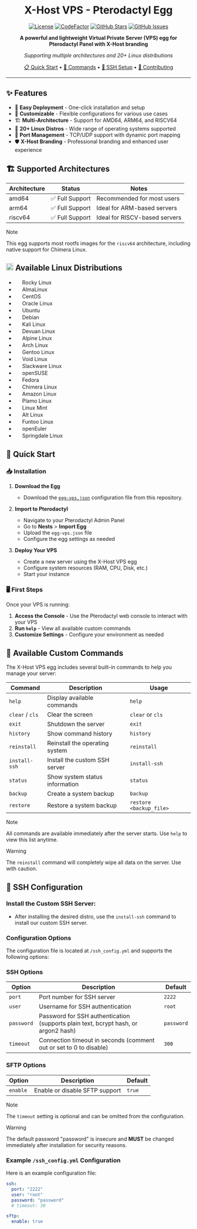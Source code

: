 <div align="center">

# X-Host VPS - Pterodactyl Egg

[![License](https://img.shields.io/github/license/Tarboobot2888/x?style=for-the-badge)](https://github.com/Tarboobot2888/x/blob/main/LICENSE)
[![CodeFactor](https://img.shields.io/codefactor/grade/github/Tarboobot2888/x?style=for-the-badge)](https://www.codefactor.io/repository/github/Tarboobot2888/x)
[![GitHub Stars](https://img.shields.io/github/stars/Tarboobot2888/x?style=for-the-badge)](https://github.com/Tarboobot2888/x/stargazers)
[![GitHub Issues](https://img.shields.io/github/issues/Tarboobot2888/x?style=for-the-badge)](https://github.com/Tarboobot2888/x/issues)

**A powerful and lightweight Virtual Private Server (VPS) egg for Pterodactyl Panel with X-Host branding**

*Supporting multiple architectures and 20+ Linux distributions*

[📋 Quick Start](#-quick-start) • [🔧 Commands](#-available-custom-commands) • [🔐 SSH Setup](#-ssh-configuration) • [🤝 Contributing](#-contributing)

</div>

---

## ✨ Features

- 🚀 **Easy Deployment** - One-click installation and setup
- 🔧 **Customizable** - Flexible configurations for various use cases  
- 🏗️ **Multi-Architecture** - Support for AMD64, ARM64, and RISCV64
- 🐧 **20+ Linux Distros** - Wide range of operating systems supported
- 🔌 **Port Management** - TCP/UDP support with dynamic port mapping
- 🛡️ **X-Host Branding** - Professional branding and enhanced user experience

## 🏗️ Supported Architectures

| Architecture | Status | Notes |
|-------------|--------|-------|
| amd64 | ✅ Full Support | Recommended for most users |
| arm64 | ✅ Full Support | Ideal for ARM-based servers |
| riscv64 | ✅ Full Support | Ideal for RISCV-based servers |

> [!NOTE]
> This egg supports most rootfs images for the `riscv64` architecture, including native support for Chimera Linux.

## <img width="20" height="20" src="https://www.kernel.org/theme/images/logos/favicon.png" /> Available Linux Distributions
- <img width="16" height="16" src="https://rockylinux.org/favicon.png" /> Rocky Linux
- <img width="16" height="16" src="https://almalinux.org/fav/favicon.ico" /> AlmaLinux
- <img width="16" height="16" src="https://www.centos.org/assets/img/favicon.png" /> CentOS
- <img width="16" height="16" src="https://www.oracle.com/asset/web/favicons/favicon-32.png" /> Oracle Linux
- <img width="16" height="16" src="https://netplan.readthedocs.io/en/latest/_static/favicon.png" /> Ubuntu
- <img width="16" height="16" src="https://www.debian.org/favicon.ico" /> Debian
- <img width="16" height="16" src="https://github.com/bin456789/reinstall/assets/7548515/f74b3d5b-085f-4df3-bcc9-8a9bd80bb16d" /> Kali Linux
- <img width="16" height="16" src="https://www.devuan.org/ui/img/favicon.ico" /> Devuan Linux
- <img width="16" height="16" src="https://www.alpinelinux.org/alpine-logo.ico" /> Alpine Linux
- <img width="16" height="16" src="https://archlinux.org/static/favicon.png" /> Arch Linux
- <img width="16" height="16" src="https://www.gentoo.org/assets/img/logo/gentoo-g.png" /> Gentoo Linux
- <img width="16" height="16" src="https://voidlinux.org/assets/img/favicon.png" /> Void Linux
- <img width="16" height="16" src="http://www.slackware.com/favicon.ico" /> Slackware Linux
- <img width="16" height="16" src="https://static.opensuse.org/favicon.ico" /> openSUSE
- <img width="16" height="16" src="https://fedoraproject.org/favicon.ico" /> Fedora
- <img width="16" height="16" src="https://chimera-linux.org/assets/icons/favicon48.png" /> Chimera Linux
- <img width="16" height="16" src="https://aws.amazon.com/favicon.ico" /> Amazon Linux
- <img width="16" height="16" src="https://www.plamolinux.org/images/garland_logo.jpg" /> Plamo Linux
- <img width="16" height="16" src="https://linuxmint.com/web/img/favicon.ico" /> Linux Mint
- <img width="16" height="16" src="https://en.altlinux.org/favicon.svg" /> Alt Linux
- <img width="16" height="16" src="https://www.funtoo.org/images/8/88/Latest-funtoo.png" /> Funtoo Linux
- <img width="16" height="16" src="https://www.openeuler.org/favicon.ico" /> openEuler
- <img width="16" height="16" src="https://springdale.math.ias.edu/chrome/site/puias-springdale.png" /> Springdale Linux

## 🚀 Quick Start

### 📥 Installation

1. **Download the Egg**
   - Download the [`egg-vps.json`](egg-vps.json) configuration file from this repository.

2. **Import to Pterodactyl**
   - Navigate to your Pterodactyl Admin Panel
   - Go to **Nests** > **Import Egg**
   - Upload the `egg-vps.json` file
   - Configure the egg settings as needed

3. **Deploy Your VPS**
   - Create a new server using the X-Host VPS egg
   - Configure system resources (RAM, CPU, Disk, etc.)
   - Start your instance

### 🖥️ First Steps

Once your VPS is running:

1. **Access the Console** - Use the Pterodactyl web console to interact with your VPS
2. **Run `help`** - View all available custom commands
3. **Customize Settings** - Configure your environment as needed

## 🔧 Available Custom Commands

The X-Host VPS egg includes several built-in commands to help you manage your server:

| Command | Description | Usage |
|---------|-------------|-------|
| `help` | Display available commands | `help` |
| `clear` / `cls` | Clear the screen | `clear` or `cls` |
| `exit` | Shutdown the server | `exit` |
| `history` | Show command history | `history` |
| `reinstall` | Reinstall the operating system | `reinstall` |
| `install-ssh` | Install the custom SSH server | `install-ssh` |
| `status` | Show system status information | `status` |
| `backup` | Create a system backup | `backup` |
| `restore` | Restore a system backup | `restore <backup_file>` |

> [!NOTE]
> All commands are available immediately after the server starts. Use `help` to view this list anytime.

> [!WARNING]
> The `reinstall` command will completely wipe all data on the server. Use with caution.

## 🔐 SSH Configuration

### Install the Custom SSH Server:
   - After installing the desired distro, use the `install-ssh` command to install our custom SSH server.

### Configuration Options

The configuration file is located at `/ssh_config.yml` and supports the following options:

### SSH Options

| Option | Description | Default |
|--------|-------------|---------|
| `port` | Port number for SSH server | `2222` |
| `user` | Username for SSH authentication | `root` |
| `password` | Password for SSH authentication (supports plain text, bcrypt hash, or argon2 hash) | `password` |
| `timeout` | Connection timeout in seconds (comment out or set to 0 to disable) | `300` |

### SFTP Options

| Option | Description | Default |
|--------|-------------|---------|
| `enable` | Enable or disable SFTP support | `true` |

> [!NOTE] 
> The `timeout` setting is optional and can be omitted from the configuration.

> [!WARNING]
> The default password "password" is insecure and **MUST** be changed immediately after installation for security reasons.

### Example `/ssh_config.yml` Configuration

Here is an example configuration file:

```yml
ssh:
  port: "2222"
  user: "root"
  password: "password"
  # timeout: 30

sftp:
  enable: true